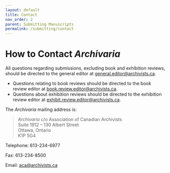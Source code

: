 ```yaml
---
layout: default
title: Contact
nav_order: 2
parent: Submitting Manuscripts
permalink: /submitting/contact
---
```

# How to Contact *Archivaria*

All questions regarding submissions, excluding book and exhibition reviews, should be directed to the general editor at [general.editor@archivists.ca](mailto:general.editor@archivists.ca). 
* Questions relating to book reviews should be directed to the book review editor at [book.review.editor@archivists.ca](mailto:book.review.editor@archivists.ca).
* Questions about exhibition reviews should be directed to the exhibition review editor at [exhibit.review.editor@archivists.ca](exhibit.review.editor@archivists.ca). 

The *Archivaria* mailing address is: 
> *Archivaria* c/o Association of Canadian Archivists <br>Suite 1912 – 130 Albert Street<br> Ottawa, Ontario<br> K1P 5G4

Telephone: 613-234-6977

Fax: 613-234-8500

Email: [aca@archivists.ca](mailto:aca@archivists.ca)